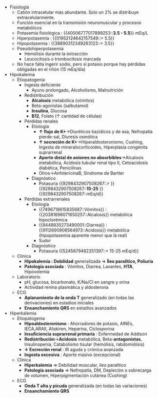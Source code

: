 - Fisiología
    - Catión intracelular más abundante. Solo un 2% se distribuye extracelularmente.
    - Función esencial en la transmisión neuromuscular y procesos metabólicos
    - Potasemia fisiológica : {{40006777017899253::**3.5 - 5.5**}} mEq/L
    - Hiperpotasemia : {{01952124642157549::> 5.5}}
    - Hipopotasemia : {{38890312349263123::< 3.5}}
    - Pseudohiperpotasemia
        - Hemólisis durante la extracción
        - Leucocitosis o trombocitosis marcada
    - No hace falta ingerir sodio, pero sí potasio porque hay pérdidas obligadas en el riñón (15 mEq/día)
- Hipokalemia
    - Etiopatogenia
        - Ingesta deficiente
            - Ayuno prolongado, Alcoholismo, Malnutrición
        - Redistribución
            - **Alcalosis** metabólica (vómitos)
            - Beta-agonistas (salbutamol)
            - **Insulina**, Glucosa
            - **B12**, Folato (↑ cantidad de células)
        - Pérdidas renales
            - Etiología
                - **↑ flujo de K+**→Diuréticos tiazídicos y de asa, Nefropatía pierde-sal, Diuresis osmótica
                - **↑ secreción de K+**→Hiperaldosteronismo, Cushing, Ingesta de mineralocorticoides, Hiperplasia congénita suprarrenal
                - **Aporte distal de aniones no absorbibles**→Alcalosis metabólica, Acidosis tubular renal tipo II, Cetoacidosis diabética, Penicilinas
                - Otros→AnfotericinaB, Síndrome de Bartter
            - Diagnóstico
                - Potasuria {{9298432907508267::> }}{{9298432907508267::**15-25** }}{{9298432907508267::mEq/d}}
        - Pérdidas extrarrenales
            - Etiología
                - {{7496718615835687::Vómitos}} : {{20381696071650257::Alcalosis}} metabólica hipoclorémica
                - {{8448835273490001::Diarrea}} : {{9112690906564973::Acidosis}} metabólica (hipopotasemia aparente menor que la real)
                - Sudor
            - Diagnóstico
                - Potasuria {{5245679482351397::< 15-25 mEq/d}}
    - Clínica
        - **Hipokalemia : Debilidad** generalizada ⇒ **Íleo paralítico, Poliuria**
        - **Patología asociada** : Vómitos, Diarrea, Laxantes, **HTA**, Hipovolemia
    - Laboratorio
        - pH, glucosa, bicarbonato, K/Na/Cl en sangre y orina
        - Actividad renina plasmática y aldosterona
    - ECG
        - **Aplanamiento de la onda T** generalizado (en todas las derivaciones) en estadios iniciales
        - **Ensanchamiento QRS** en estadios avanzados
- Hiperkalemia
    - Etiopatogenia
        - **Hipoaldosteronismo** : Ahorradores de potasio, AINEs, IECA,ARAII, Aliskiren, Heparina, Ciclosporina
        - **Insuficiencia suprarrenal primaria** : Enfermedad de Addison
        - **Redistribución**→**Acidosis** metabólica, Beta-**antagonistas**, Insulinopenia, Catabolismo tisular (hemólisis, rabdomiólisis)
        - **↓ Excreción renal** : IR aguda y crónica avanzada
        - **Ingesta excesiva** : Aporte masivo (excepcional)
    - Clínica
        - **Hiperkalemia** ⇒ Debilidad muscular, íleo paralítico
        - **Patología asociada** ⇒ Nefropatía, DM, Depleción o sobrecarga de volumen, Hiperpigmentación cutánea (Cushing)
    - ECG
        - **Onda T alta y picuda** generalizada (en todas las variaciones)
        - **Ensanchamiento QRS**